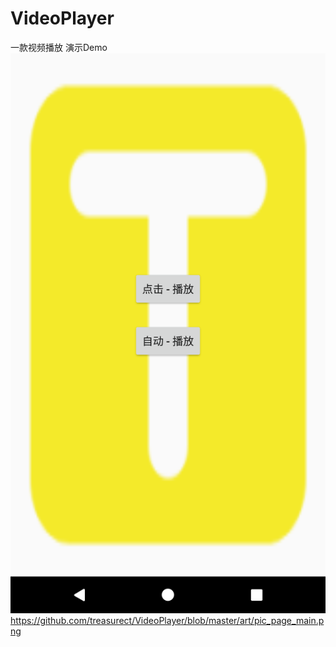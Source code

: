 # VideoPlayer 
一款视频播放 演示Demo
![art](https://github.com/treasurect/VideoPlayer/blob/master/art/pic_page_main.png)
https://github.com/treasurect/VideoPlayer/blob/master/art/pic_page_main.png